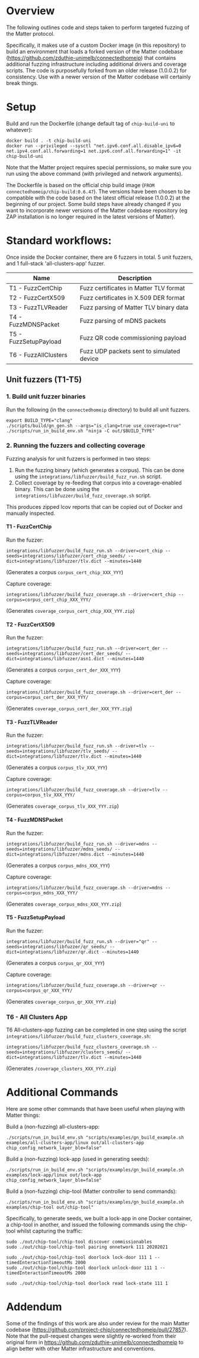 # Overview

The following outlines code and steps taken to perform targeted fuzzing of the Matter protocol.

Specifically, it makes use of a custom Docker image (in this repository) to build an environment that loads a forked version of the Matter codebase (https://github.com/zduthie-unimelb/connectedhomeip) that contains additional fuzzing infrastructure including additional drivers and coverage scripts. The code is purposefully forked from an older release (1.0.0.2) for consistency. Use with a newer version of the Matter codebase will certainly break things.

# Setup

Build and run the Dockerfile (change default tag of `chip-build-uni` to whatever):
```
docker build . -t chip-build-uni
docker run --privileged --sysctl "net.ipv6.conf.all.disable_ipv6=0 net.ipv4.conf.all.forwarding=1 net.ipv6.conf.all.forwarding=1" -it chip-build-uni
```

Note that the Matter project requires special permissions, so make sure you run using the above command (with privileged and network arguments).

The Dockerfile is based on the official chip build image (`FROM connectedhomeip/chip-build:0.6.47`). The versions have been chosen to be compatible with the code based on the latest official release (1.0.0.2) at the beginning of our project. Some build steps have already changed if you want to incorporate newer versions of the Matter codebase repository (eg ZAP installation is no longer required in the latest versions of Matter).

# Standard workflows:

Once inside the Docker container, there are 6 fuzzers in total. 5 unit fuzzers, and 1 full-stack 'all-clusters-app' fuzzer.

| Name | Description |
| - | - |
| T1 - FuzzCertChip | Fuzz certificates in Matter TLV format |
| T2 - FuzzCertX509 | Fuzz certificates in X.509 DER format |
| T3 - FuzzTLVReader | Fuzz parsing of Matter TLV binary data |
| T4 - FuzzMDNSPacket | Fuzz parsing of mDNS packets |
| T5 - FuzzSetupPayload | Fuzz QR code commissioning payload |
| T6 - FuzzAllClusters | Fuzz UDP packets sent to simulated device |

## Unit fuzzers (T1-T5)

### 1. Build unit fuzzer binaries
Run the following (in the `connectedhomeip` directory) to build all unit fuzzers.

```
export BUILD_TYPE="clang"
./scripts/build/gn_gen.sh --args="is_clang=true use_coverage=true"
./scripts/run_in_build_env.sh "ninja -C out/$BUILD_TYPE"
```

### 2. Running the fuzzers and collecting coverage
Fuzzing analysis for unit fuzzers is performed in two steps:

1. Run the fuzzing binary (which generates a corpus). This can be done using the `integrations/libfuzzer/build_fuzz_run.sh` script.
2. Collect coverage by re-feeding that corpus into a coverage-enabled binary. This can be done using the `integrations/libfuzzer/build_fuzz_coverage.sh` script.

This produces zipped lcov reports that can be copied out of Docker and manually inspected.

#### T1 - FuzzCertChip
Run the fuzzer:
```
integrations/libfuzzer/build_fuzz_run.sh --driver=cert_chip --seeds=integrations/libfuzzer/cert_chip_seeds/ --dict=integrations/libfuzzer/tlv.dict --minutes=1440
```
(Generates a corpus `corpus_cert_chip_XXX_YYY`)

Capture coverage:
```
integrations/libfuzzer/build_fuzz_coverage.sh --driver=cert_chip --corpus=corpus_cert_chip_XXX_YYY/
```
(Generates `coverage_corpus_cert_chip_XXX_YYY.zip`)

#### T2 - FuzzCertX509
Run the fuzzer:
```
integrations/libfuzzer/build_fuzz_run.sh --driver=cert_der --seeds=integrations/libfuzzer/cert_der_seeds/ --dict=integrations/libfuzzer/asn1.dict --minutes=1440
```
(Generates a corpus `corpus_cert_der_XXX_YYY`)

Capture coverage:
```
integrations/libfuzzer/build_fuzz_coverage.sh --driver=cert_der --corpus=corpus_cert_der_XXX_YYY/
```
(Generates `coverage_corpus_cert_der_XXX_YYY.zip`)

#### T3 - FuzzTLVReader
Run the fuzzer:
```
integrations/libfuzzer/build_fuzz_run.sh --driver=tlv --seeds=integrations/libfuzzer/tlv_seeds/ --dict=integrations/libfuzzer/tlv.dict --minutes=1440
```
(Generates a corpus `corpus_tlv_XXX_YYY`)

Capture coverage:
```
integrations/libfuzzer/build_fuzz_coverage.sh --driver=tlv --corpus=corpus_tlv_XXX_YYY/
```
(Generates `coverage_corpus_tlv_XXX_YYY.zip`)

#### T4 - FuzzMDNSPacket
Run the fuzzer:
```
integrations/libfuzzer/build_fuzz_run.sh --driver=mdns --seeds=integrations/libfuzzer/mdns_seeds/ --dict=integrations/libfuzzer/mdns.dict --minutes=1440
```
(Generates a corpus `corpus_mdns_XXX_YYY`)

Capture coverage:
```
integrations/libfuzzer/build_fuzz_coverage.sh --driver=mdns --corpus=corpus_mdns_XXX_YYY/
```
(Generates `coverage_corpus_mdns_XXX_YYY.zip`)

#### T5 - FuzzSetupPayload
Run the fuzzer:
```
integrations/libfuzzer/build_fuzz_run.sh --driver="qr" --seeds=integrations/libfuzzer/qr_seeds/ --dict=integrations/libfuzzer/qr.dict --minutes=1440
```
(Generates a corpus `corpus_qr_XXX_YYY`)

Capture coverage:
```
integrations/libfuzzer/build_fuzz_coverage.sh --driver=qr --corpus=corpus_qr_XXX_YYY/
```
(Generates `coverage_corpus_qr_XXX_YYY.zip`)

### T6 - All Clusters App

T6 All-clusters-app fuzzing can be completed in one step using the script `integrations/libfuzzer/build_fuzz_clusters_coverage.sh`:

```
integrations/libfuzzer/build_fuzz_clusters_coverage.sh --seeds=integrations/libfuzzer/clusters_seeds/ --dict=integrations/libfuzzer/tlv.dict --minutes=1440
```
(Generates `/coverage_clusters_XXX_YYY.zip`)


# Additional Commands

Here are some other commands that have been useful when playing with Matter things:

Build a (non-fuzzing) all-clusters-app:

```
./scripts/run_in_build_env.sh "scripts/examples/gn_build_example.sh examples/all-clusters-app/linux out/all-clusters-app chip_config_network_layer_ble=false"
```

Build a (non-fuzzing) lock-app (used in generating seeds):

```
./scripts/run_in_build_env.sh "scripts/examples/gn_build_example.sh examples/lock-app/linux out/lock-app chip_config_network_layer_ble=false"
```

Build a (non-fuzzing) chip-tool (Matter controller to send commands):

```
./scripts/run_in_build_env.sh "scripts/examples/gn_build_example.sh examples/chip-tool out/chip-tool"
```

Specifically, to generate seeds, we built a lock-app in one Docker container, a chip-tool in another, and issued the following commands using the chip-tool whilst capturing the traffic:

```
sudo ./out/chip-tool/chip-tool discover commissionables
sudo ./out/chip-tool/chip-tool pairing onnetwork 111 20202021

sudo ./out/chip-tool/chip-tool doorlock lock-door 111 1 --timedInteractionTimeoutMs 2000
sudo ./out/chip-tool/chip-tool doorlock unlock-door 111 1 --timedInteractionTimeoutMs 2000

sudo ./out/chip-tool/chip-tool doorlock read lock-state 111 1
```

# Addendum

Some of the findings of this work are also under review for the main Matter codebase (https://github.com/project-chip/connectedhomeip/pull/27857). Note that the pull-request changes were slightly re-worked from their original form in https://github.com/zduthie-unimelb/connectedhomeip to align better with other Matter infrastructure and conventions.